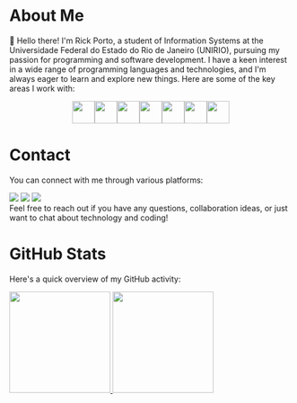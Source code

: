 # About Me

👋 Hello there! I'm Rick Porto, a student of Information Systems at the Universidade Federal do Estado do Rio de Janeiro (UNIRIO), pursuing my passion for programming and software development. I have a keen interest in a wide range of programming languages and technologies, and I'm always eager to learn and explore new things. Here are some of the key areas I work with:

<div style="display: flex; justify-content: center; gap: 20;">
  <img loading="lazy" img src="https://cdn.jsdelivr.net/gh/devicons/devicon/icons/java/java-original.svg" width="40" height="40"/>
  <img loading="lazy" img src="https://cdn.jsdelivr.net/gh/devicons/devicon/icons/javascript/javascript-original.svg" width="40" height="40"/>
  <img loading="lazy" img src="https://cdn.jsdelivr.net/gh/devicons/devicon/icons/typescript/typescript-original.svg" width="40" height="40"/>
  <img loading="lazy" img src="https://cdn.jsdelivr.net/gh/devicons/devicon/icons/react/react-original-wordmark.svg" width="40" height="40"/>
  <img loading="lazy" img src="https://cdn.jsdelivr.net/gh/devicons/devicon/icons/python/python-original.svg" width="40" height="40"/>
  <img loading="lazy" img src="https://cdn.jsdelivr.net/gh/devicons/devicon/icons/mysql/mysql-original-wordmark.svg" width="40" height="40"/>
  <img loading="lazy" src="https://cdn.jsdelivr.net/gh/devicons/devicon/icons/git/git-original.svg" width="40" height="40"/>
</div>

# Contact

You can connect with me through various platforms:
<div>
<a href = "mailto:rickmarco4@hotmail.com"><img loading="lazy" src="https://img.shields.io/badge/Microsoft_Outlook-0078D4?style=for-the-badge&logo=microsoft-outlook&logoColor=white" target="_blank"></a>
<a href="https://www.linkedin.com/in/rick-porto-a5003917b/" target="_blank"><img loading="lazy" src="https://img.shields.io/badge/-LinkedIn-%230077B5?style=for-the-badge&logo=linkedin&logoColor=white" target="_blank"></a>   
<a href="https://www.instagram.com/rick_portoo/" target="_blank"><img loading="lazy" src="https://img.shields.io/badge/-Instagram-%23E4405F?style=for-the-badge&logo=instagram&logoColor=white" target="_blank"></a>
</div>
Feel free to reach out if you have any questions, collaboration ideas, or just want to chat about technology and coding!

# GitHub Stats

Here's a quick overview of my GitHub activity:

<div>
<a href="https://github.com/Rick-Porto">
<img loading="lazy" height="180em" src="https://github-readme-stats.vercel.app/api/top-langs/?username=Rick-Porto&layout=compact&langs_count=7&theme=dracula"/>
<img loading="lazy" height="180em" src="https://github-readme-stats.vercel.app/api?username=Rick-Porto&show_icons=true&theme=dracula&include_all_commits=true&count_private=true"/>
</div>

